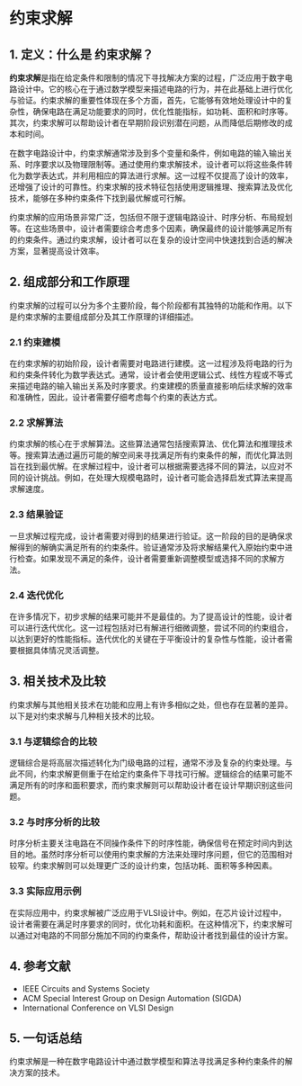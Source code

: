 # 约束求解

## 1. 定义：什么是 **约束求解**？
**约束求解**是指在给定条件和限制的情况下寻找解决方案的过程，广泛应用于数字电路设计中。它的核心在于通过数学模型来描述电路的行为，并在此基础上进行优化与验证。约束求解的重要性体现在多个方面，首先，它能够有效地处理设计中的复杂性，确保电路在满足功能要求的同时，优化性能指标，如功耗、面积和时序等。其次，约束求解可以帮助设计者在早期阶段识别潜在问题，从而降低后期修改的成本和时间。

在数字电路设计中，约束求解通常涉及到多个变量和条件，例如电路的输入输出关系、时序要求以及物理限制等。通过使用约束求解技术，设计者可以将这些条件转化为数学表达式，并利用相应的算法进行求解。这一过程不仅提高了设计的效率，还增强了设计的可靠性。约束求解的技术特征包括使用逻辑推理、搜索算法及优化技术，能够在多种约束条件下找到最优解或可行解。

约束求解的应用场景非常广泛，包括但不限于逻辑电路设计、时序分析、布局规划等。在这些场景中，设计者需要综合考虑多个因素，确保最终的设计能够满足所有的约束条件。通过约束求解，设计者可以在复杂的设计空间中快速找到合适的解决方案，显著提高设计效率。

## 2. 组成部分和工作原理
约束求解的过程可以分为多个主要阶段，每个阶段都有其独特的功能和作用。以下是约束求解的主要组成部分及其工作原理的详细描述。

### 2.1 约束建模
在约束求解的初始阶段，设计者需要对电路进行建模。这一过程涉及将电路的行为和约束条件转化为数学表达式。通常，设计者会使用逻辑公式、线性方程或不等式来描述电路的输入输出关系及时序要求。约束建模的质量直接影响后续求解的效率和准确性，因此，设计者需要仔细考虑每个约束的表达方式。

### 2.2 求解算法
约束求解的核心在于求解算法。这些算法通常包括搜索算法、优化算法和推理技术等。搜索算法通过遍历可能的解空间来寻找满足所有约束条件的解，而优化算法则旨在找到最优解。在求解过程中，设计者可以根据需要选择不同的算法，以应对不同的设计挑战。例如，在处理大规模电路时，设计者可能会选择启发式算法来提高求解速度。

### 2.3 结果验证
一旦求解过程完成，设计者需要对得到的结果进行验证。这一阶段的目的是确保求解得到的解确实满足所有的约束条件。验证通常涉及将求解结果代入原始约束中进行检查。如果发现不满足的条件，设计者需要重新调整模型或选择不同的求解方法。

### 2.4 迭代优化
在许多情况下，初步求解的结果可能并不是最佳的。为了提高设计的性能，设计者可以进行迭代优化。这一过程包括对已有解进行细微调整，尝试不同的约束组合，以达到更好的性能指标。迭代优化的关键在于平衡设计的复杂性与性能，设计者需要根据具体情况灵活调整。

## 3. 相关技术及比较
约束求解与其他相关技术在功能和应用上有许多相似之处，但也存在显著的差异。以下是对约束求解与几种相关技术的比较。

### 3.1 与逻辑综合的比较
逻辑综合是将高层次描述转化为门级电路的过程，通常不涉及复杂的约束处理。与此不同，约束求解更侧重于在给定约束条件下寻找可行解。逻辑综合的结果可能不满足所有的时序和面积要求，而约束求解则可以帮助设计者在设计早期识别这些问题。

### 3.2 与时序分析的比较
时序分析主要关注电路在不同操作条件下的时序性能，确保信号在预定时间内到达目的地。虽然时序分析可以使用约束求解的方法来处理时序问题，但它的范围相对较窄。约束求解则可以处理更广泛的设计约束，包括功耗、面积等多种因素。

### 3.3 实际应用示例
在实际应用中，约束求解被广泛应用于VLSI设计中。例如，在芯片设计过程中，设计者需要在满足时序要求的同时，优化功耗和面积。在这种情况下，约束求解可以通过对电路的不同部分施加不同的约束条件，帮助设计者找到最佳的设计方案。

## 4. 参考文献
- IEEE Circuits and Systems Society
- ACM Special Interest Group on Design Automation (SIGDA)
- International Conference on VLSI Design

## 5. 一句话总结
约束求解是一种在数字电路设计中通过数学模型和算法寻找满足多种约束条件的解决方案的技术。